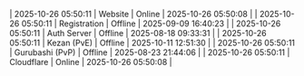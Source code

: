| 2025-10-26 05:50:11 | Website | Online | 2025-10-26 05:50:08 |
| 2025-10-26 05:50:11 | Registration | Offline | 2025-09-09 16:40:23 |
| 2025-10-26 05:50:11 | Auth Server | Offline | 2025-08-18 09:33:31 |
| 2025-10-26 05:50:11 | Kezan (PvE) | Offline | 2025-10-11 12:51:30 |
| 2025-10-26 05:50:11 | Gurubashi (PvP) | Offline | 2025-08-23 21:44:06 |
| 2025-10-26 05:50:11 | Cloudflare | Online | 2025-10-26 05:50:08 |
